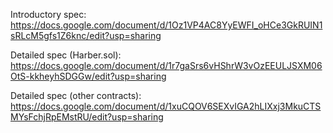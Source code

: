 Introductory spec: https://docs.google.com/document/d/1Oz1VP4AC8YyEWFI_oHCe3GkRUIN1sRLcM5gfs1Z6knc/edit?usp=sharing

Detailed spec (Harber.sol): https://docs.google.com/document/d/1r7gaSrs6vHShrW3vOzEEULJSXM06OtS-kkheyhSDGGw/edit?usp=sharing

Detailed spec (other contracts): https://docs.google.com/document/d/1xuCQOV6SEXvIGA2hLIXxj3MkuCTSMYsFchjRpEMstRU/edit?usp=sharing